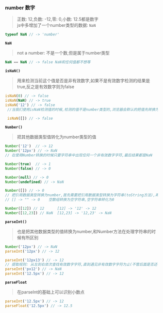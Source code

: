 ### number 数字
> 正数: 12,负数: -12,零: 0,小数: 12.5都是数字  
> js中多增加了一个number类型的数据: `NaN`  

```javascript
typeof NaN // -> 'number'  
```

**`NaN`**  

> not a number: 不是一个数,但是属于number类型

```javascript
NaN == NaN // -> false NaN和任何值都不想等
```

**`isNaN()`**
> 用来检测当前这个值是否是非有效数字,如果不是有效数字检测的结果是true,反之是有效数字则为false

```javascript
isNaN(0) // -> false
isNaN(NaN) // -> true
isNaN('12') // -> false
 //当我们使用isNaN检测值的时候,检测的值不是number类型的,浏览器会默认的把值先转换为number类型,然后再去检测
 
 isNaN([]) // -> false
```

**`Number()`**
> 把其他数据类型值转化为number类型的值

```javascript
Number('12')  // -> 12
Number('12px') // -> NaN 
// 在使用Number转换的时候只要字符串中出现任何一个非有效数字字符,最后结果都是NaN

Number(true)  // -> 1
Number(false) // -> 0

Number(null) // -> 0
Number(undefined) // -> NaN

Number([]) // -> 0 
// 把引用数据类型转换为number,首先需要把引用数据类型转换为字符串(toString方法),再把字符串转换为number即刻
// [] -> "" -> 0    空数组转换为空字符串,空字符串转化为0

Number([12]) // 12      [12] -> '12' -> 12
Number([12,23]) // NaN  [12,23] -> '12,23' -> NaN
```

**`parseInt()`**
> 也是把其他数据类型的值转换为number,和Number方法在处理字符串的时候有所区别

```javascript
Number('12px') // -> NaN
parseInt('12px') // -> 12

parseInt('12px13') // -> 12
// 提取规则: 从左到右依次查找有效数字字符,直到遇见非有效数字字符为止(不管后面是否还有,都不找了),把找到的转换为数字
parseInt('px12') // -> NaN
parseInt('12.5px') // -> 12
```

**`parseFloat`**
> 在parseInt的基础上可以识别小数点

```javascript
parseInt('12.5px') // -> 12
parseFloat('12.5px') // -> 12.5
```
